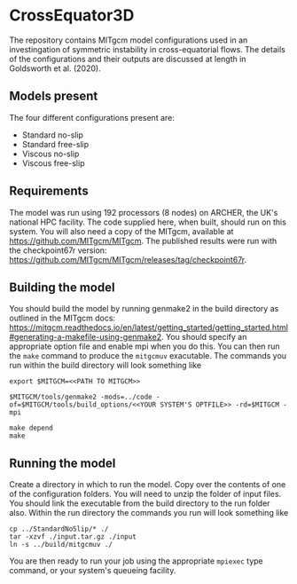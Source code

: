 # CrossEquator3D
The repository contains MITgcm model configurations used in an investingation of symmetric instability in cross-equatorial flows. The details of the configurations and their outputs are discussed at length in Goldsworth et al. (2020).

## Models present
The four different configurations present are:
- Standard no-slip
- Standard free-slip
- Viscous no-slip
- Viscous free-slip

## Requirements
The model was run using 192 processors (8 nodes) on ARCHER, the UK's national HPC facility. The code supplied here, when built, should run on this system. You will also need a copy of the MITgcm, available at https://github.com/MITgcm/MITgcm. The published results were run with the checkpoint67r version: https://github.com/MITgcm/MITgcm/releases/tag/checkpoint67r.

## Building the model
You should build the model by running genmake2 in the build directory as outlined in the MITgcm docs: https://mitgcm.readthedocs.io/en/latest/getting_started/getting_started.html#generating-a-makefile-using-genmake2. You should specify an appropriate option file  and enable mpi when you do this. You can then run the `make` command to produce the `mitgcmuv` exacutable. The commands you run within the build directory will look something like
```
export $MITGCM=<<PATH TO MITGCM>>

$MITGCM/tools/genmake2 -mods=../code -of=$MITGCM/tools/build_options/<<YOUR SYSTEM'S OPTFILE>> -rd=$MITGCM -mpi

make depend
make
```

## Running the model
Create a directory in which to run the model. Copy over the contents of one of the configuration folders. You will need to unzip the folder of input files. You should link the executable from the build directory to the run folder also. Within the run directory the commands you run will look something like
```
cp ../StandardNoSlip/* ./
tar -xzvf ./input.tar.gz ./input
ln -s ../build/mitgcmuv ./
```
You are then ready to run your job using the appropriate `mpiexec` type command, or your system's queueing facility. 

